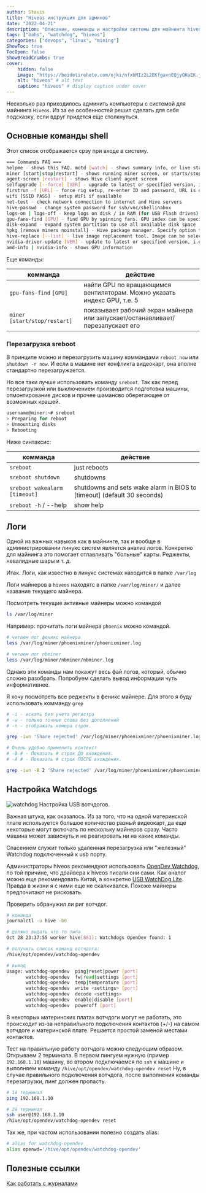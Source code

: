 ```yaml
---
author: Stavis
title: "Hiveos инструкция для админов"
date: "2022-04-21"
description: "Описание, комманды и настройки системы для майнинга hiveos"
tags: ["bahs", "watchdog", "hiveos"]
categories: ["devops", "linux", "mining"]
ShowToc: true
TocOpen: false
ShowBreadCrumbs: true
cover:
    hidden: false
    image: "https://beidetirehete.com/ojki/nfxbMIz2L2EKfgavnEQjyQHaEK.jpg"
    alt: "hiveos" # alt text
    caption: "hiveos" # display caption under cover
---
```


Несколько раз приходилось админить компьютеры с системой для майнинга `Hiveos`.
Из за ее особенностей решил сделать для себя подсказку, если вдруг придется еще
столкнуться.
<!--more-->

## Основные команды shell

Этот список отображается срзу при входе в систему.

```bash
=== Commands FAQ ===
helpme - shows this FAQ. motd [watch] - shows summary info, or live stats and logs
miner [start|stop|restart] - shows running miner screen, or starts/stops/restarts it
agent-screen [restart] - shows Hive client agent screen
selfupgrade [--force] [VER] - upgrade to latest or specified version, i.e. 0.6-65
firstrun -f [URL] - force rig setup, re-enter ID and password, URL is optional
wifi [SSID PASS] - setup WiFi if available
net-test - check network connection to internet and Hive servers
hive-passwd - change system password for ssh/vnc/shellinabox
logs-on | logs-off - keep logs on disk / in RAM (for USB Flash drives)
gpu-fans-find [GPU] - find GPU by spinning fans. GPU index can be specified, i.e. 5
disk-expand - expand system partition to use all available disk space
hpkg [remove miners noinstall] - Hive package manager. Specify option to remove all
hive-replace [--list] - live image replacement tool. Image can be selected from list
nvidia-driver-update [VER] - update to latest or specified version, i.e. 418, 418.88
amd-info | nvidia-info - shows GPU information
```

Еще команды:

| комманда  | действие |
| ----- | --- |
| `gpu-fans-find` `[GPU]` | найти GPU по вращающимся вентиляторам. Можно указать индекс GPU, т.е. 5  |
| `miner` `[start/stop/restart]` | показывает рабочий экран майнера или запускает/останавливает/перезапускает его  |


### Перезагрузка sreboot

В принципе можно и перезагрузить машину коммандами
`reboot now` или `shutdown -r now`. И если в машине нет конфликта видеокарт, она
вполне стандартно перезагружается.

Но все таки лучше использовать команду `sreboot`. Так как перед перезагрузкой или
выключением производится подготовка машины, отмонтирование дисков и прочее шамансво
оберегающее от возможных крашей.

```bash
username@miner:~# sreboot
> Preparing for reboot
> Unmounting disks
> Rebooting

```

Ниже синтаксис:

| комманда  | действие |
| ----- | --- |
| `sreboot`   | just reboots  |
| `sreboot shutdown` | shutdowns  |
| `sreboot wakealarm [timeout]` | shutdowns and sets wake alarm in BIOS to [timeout] (default 30 seconds)  |
| `sreboot -h` / --help | show help  |

## Логи

Одной из важных навыков как в майнинге, так и вообще в администрировании линукс систем
является анализ логов. Конкретно для майнинга это помогает отлавливать "больные" карты.
Реджекты, невалидные шары и т. д.

Итак.
Логи, как известно в линукс системах находится в папке `/var/log`

Логи майнеров в `hiveos` находятс в папке `/var/log/miner/` и далее название текущего майнера.

Посмотреть текущие активные майнеры можно командой

```bash
ls /var/log/miner
```

Например: прочитать логи майнера `phoenix` можно командой.

```bash
# читаем лог феникс майнера
less /var/log/miner/phoenixminer/phoenixminer.log

# читаем лог nbminer
less /var/log/miner/nbminer/nbminer.log
```

Однако эти команды нам покажут весь фай логов, который, обычно сложно разобрать.
Попробуем сделать вывод информации чуть информативнее.

Я хочу посмотреть все реджекты в феникс майнере. Для этого я буду использовать комманду `grep`

```bash
# -i - искать без учета регистра
# -w - только точные слова без дополнений
# -n - отображать номера строк.

grep -iwn 'Share rejected' /var/log/miner/phoenixminer/phoenixminer.log

# Очень удобно применить контекст 
# -B # - Показать # строк ДО вхождения.
# -А # - Показать # строк ПОСЛЕ вхождения.

grep -iwn -B 2 'Share rejected' /var/log/miner/phoenixminer/phoenixminer.log

```

## Настройка Watchdogs

![watchdog](https://thumb.tildacdn.com/tild6236-3137-4436-b861-653838366138/-/cover/500x500/center/center/-/format/webp/PRO2_PBD_2.jpg)
Настройка USB вотчдогов.

Важная штука, как оказалось. Из за того, что на одной материнской плате используется
большое количество разный видеокарт, да еще некоторые могут включать по нескольку
майнеров сразу. Часто машина может зависнуть и не реагировать ни на какие команды.

Спасением служит только удаленная перезагрузка или "железный" Watchdog подключенный
к usb порту. 

Администраторы hiveos рекомендуют использовать [OpenDev Watchdog](https://open-dev.ru/watchdog),
по той причине, что драйвера к hiveos писали они сами. Как аналог можно еще рекомендовать
Китай, а конкретно [USB WatchDog Lite](https://open-dev.ru/mining/tproduct/230408497-351859668740-usb-watchdog-lite).
Правда в жизни я с ними еще не скалкивался. Похоже майнеры предпочитают не рисковать.

Проверить обранужил ли риг вотчдог.

```bash
# команда
journalctl -u hive -b0

# должно выдать что то типа
Oct 28 23:37:55 worker hive[861]: Watchdogs OpenDev found: 1
```

```bash
# получить список команд вотчдога:
/hive/opt/opendev/watchdog-opendev

# вывод
Usage: watchdog-opendev  ping|reset|power [port]
       watchdog-opendev  fw|read|settings [port]
       watchdog-opendev  temp|temperature [port]
       watchdog-opendev  write <settings> [port]
       watchdog-opendev  decode <settings>
       watchdog-opendev  enable|disable [port]
       watchdog-opendev  poweroff [port]
```

В некоторых материнских платах вотчдоги могут не работать, это происходит
из-за неправильного подключения контактов (+/-) на самом вотчдоге и материнской плате.
Решается простой заменой местами контактов.

Тест на правильную работу вотчдога можно следующим образом.
Открываем 2 терминала. В первом пингуем нужную (пример `192.168.1.10`) машину, во втором подключаемся по `ssh`
к машине и выполняем команду `/hive/opt/opendev/watchdog-opendev reset`
Ну, в случае правильного подключения вотчдога, после выполнения команды перезагрузки,
пинг должен пропасть.

```bash
# 1й терминал
ping 192.168.1.10

# 2й терминал
ssh user@192.168.1.10
/hive/opt/opendev/watchdog-opendev reset
```

Так же, при частом использовании полезно создать alias:

```bash
# alias for watchdog-opendev
alias openwd='/hive/opt/opendev/watchdog-opendev'
```

## Полезные ссылки

[Как работать с журналами][hive-os-logs]

[hive-os-logs]: https://hiveon.com/ru/knowledge-base/troubleshooting/logs/ "Журналы майнера"